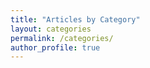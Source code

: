 ```yaml
---
title: "Articles by Category"
layout: categories
permalink: /categories/
author_profile: true
---
```

